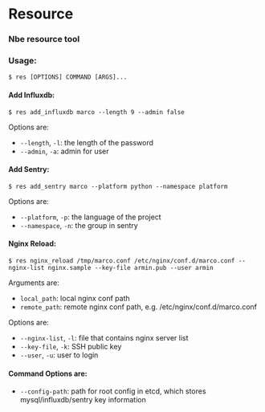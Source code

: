 Resource
==========

### Nbe resource tool

### Usage:

    $ res [OPTIONS] COMMAND [ARGS]...

#### Add Influxdb:

    $ res add_influxdb marco --length 9 --admin false

Options are:

* `--length`, `-l`: the length of the password
* `--admin`, `-a`: admin for user

#### Add Sentry:

    $ res add_sentry marco --platform python --namespace platform

Options are:

* `--platform`, `-p`: the language of the project
* `--namespace`, `-n`: the group in sentry
    
#### Nginx Reload:

    $ res nginx_reload /tmp/marco.conf /etc/nginx/conf.d/marco.conf --nginx-list nginx.sample --key-file armin.pub --user armin

Arguments are:

* `local_path`: local nginx conf path 
* `remote_path`: remote nginx conf path, e.g. /etc/nginx/conf.d/marco.conf

Options are:

* `--nginx-list`, `-l`: file that contains nginx server list
* `--key-file`, `-k`: SSH public key
* `--user`, `-u`: user to login

#### Command Options are:

* `--config-path`: path for root config in etcd, which stores mysql/influxdb/sentry key information 
